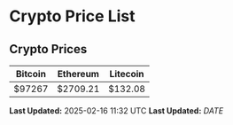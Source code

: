 # Crypto Price List

## Crypto Prices
| Bitcoin | Ethereum | Litecoin |
| ------- | -------- | -------- |
| $97267 | $2709.21 | $132.08 |
**Last Updated:** 2025-02-16 11:32 UTC
**Last Updated:** $DATE$
